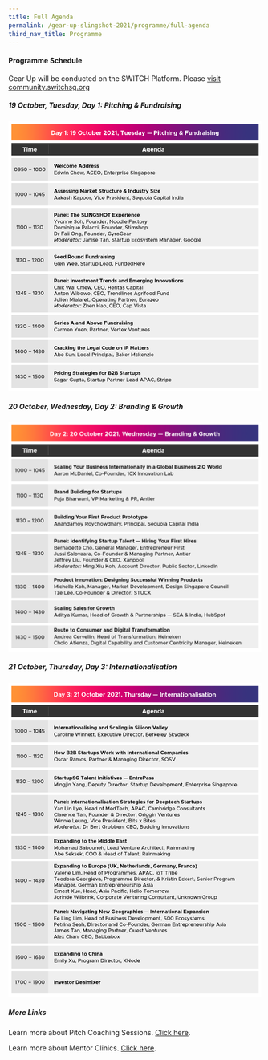 ```yaml
---
title: Full Agenda
permalink: /gear-up-slingshot-2021/programme/full-agenda
third_nav_title: Programme
---
```

#### Programme Schedule
Gear Up will be conducted on the SWITCH Platform. Please [visit community.switchsg.org](https://community.switchsg.org/)

##### 19 October, Tuesday, Day 1: Pitching & Fundraising
![Alt text for image on Isomer site](/images/SLINGSHOT_131021_GUP_Prog_Day_1_Oct21_v2_20211013.png)

##### 20 October, Wednesday, Day 2: Branding & Growth
![Alt text for image on Isomer site](/images/SLINGSHOT_131021_GUP_Prog_Day_2_Oct21_v2_20211013.png)

##### 21 October, Thursday, Day 3: Internationalisation
![Alt text for image on Isomer site](/images/SLINGSHOT_131021_GUP_Prog_Day_3_Oct21_v4_20211013.png)

##### More Links

Learn more about Pitch Coaching Sessions. [Click here](/gear-up-slingshot-2021/pitch-coaching).

Learn more about Mentor Clinics. [Click here](/gear-up-slingshot-2021/mentor-clinics).